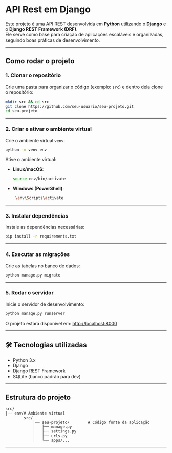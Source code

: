 # API Rest em Django

Este projeto é uma API REST desenvolvida em **Python** utilizando o **Django** e o **Django REST Framework (DRF)**.  
Ele serve como base para criação de aplicações escaláveis e organizadas, seguindo boas práticas de desenvolvimento.

---

## Como rodar o projeto

### 1. Clonar o repositório

Crie uma pasta para organizar o código (exemplo: `src`) e dentro dela clone o repositório:

```bash
mkdir src && cd src
git clone https://github.com/seu-usuario/seu-projeto.git
cd seu-projeto
```

---

### 2. Criar e ativar o ambiente virtual

Crie o ambiente virtual `venv`:

```bash
python -m venv env
```

Ative o ambiente virtual:

- **Linux/macOS**:

  ```bash
  source env/bin/activate
  ```

- **Windows (PowerShell)**:

  ```bash
  .\env\Scripts\activate
  ```

---

### 3. Instalar dependências

Instale as dependências necessárias:

```bash
pip install -r requirements.txt
```

---

### 4. Executar as migrações

Crie as tabelas no banco de dados:

```bash
python manage.py migrate
```

---

### 5. Rodar o servidor

Inicie o servidor de desenvolvimento:

```bash
python manage.py runserver
```

O projeto estará disponível em:
[http://localhost:8000](http://localhost:8000)

---

## 🛠 Tecnologias utilizadas

- Python 3.x
- Django
- Django REST Framework
- SQLite (banco padrão para dev)

---

## Estrutura do projeto

```
src/
│── env/# Ambiente virtual
        src/
            │── seu-projeto/        # Código fonte da aplicação
            │   ├── manage.py
            │   ├── settings.py
            │   ├── urls.py
            │   └── apps/...
```

---
